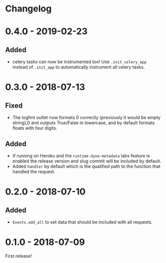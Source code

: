 Changelog
=========

# 0.4.0 - 2019-02-23

## Added
- celery tasks can now be instrumented too! Use `.init_celery_app` instead of `.init_app` to
  automatically instrument all celery tasks.


# 0.3.0 - 2018-07-13

## Fixed
- The logfmt outlet now formats 0 correctly (previously it would be empty string),0 and outputs
  True/False in lowercase, and by default formats floats with four digits.

## Added
- If running on Heroku and the `runtime-dyno-metadata` labs feature is enabled the release version
  and slug commit will be included by default.
- Added `handler` by default which is the qualified path to the function that handled the request.


# 0.2.0 - 2018-07-10

## Added
- `Events.add_all` to set data that should be included with all requests.


# 0.1.0 - 2018-07-09

First release!
